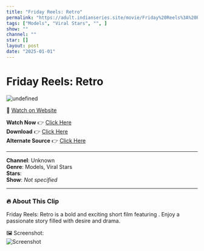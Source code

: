 ```yaml
---
title: "Friday Reels: Retro"
permalink: "https://adult.indianseries.site/movie/Friday%20Reels%3A%20Retro"
tags: ["Models", "Viral Stars", "", ]
show: ""
channel: ""
star: []
layout: post
date: "2025-01-01"
---
```


# Friday Reels: Retro

![undefined](https://desisins.com/wp-content/uploads/2024/08/Friday-Reels-Retro-DesiSins.com_.jpg)

🔗 [Watch on Website](https://adult.indianseries.site/movie/Friday%20Reels%3A%20Retro)

**Watch Now** 👉 [Click Here](https://adult.indianseries.site/movie/Friday%20Reels%3A%20Retro)  
**Download** 👉 [Click Here](https://adult.indianseries.site/movie/Friday%20Reels%3A%20Retro)  
**Alternate Source** 👉 [Click Here](https://adult.indianseries.site/movie/Friday%20Reels%3A%20Retro)

---

**Channel**: Unknown  
**Genre**: Models, Viral Stars  
**Stars**:   
**Show**: *Not specified*

---

### 🔥 About This Clip

Friday Reels: Retro is a bold and exciting short film featuring . Enjoy a passionate story filled with desire and drama.
 
🖼️ Screenshot:  
![Screenshot](https://desisins.com/wp-content/uploads/2024/08/Friday-Reels-Retro-DesiSins.com_.jpg)

